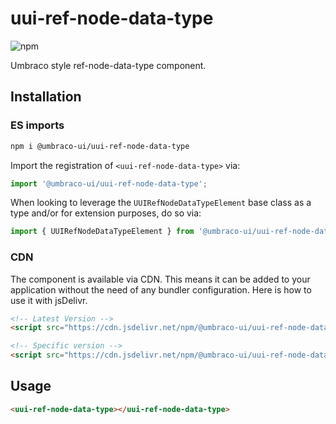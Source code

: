 # uui-ref-node-data-type

![npm](https://img.shields.io/npm/v/@umbraco-ui/uui-ref-node-data-type?logoColor=%231B264F)

Umbraco style ref-node-data-type component.

## Installation

### ES imports

```zsh
npm i @umbraco-ui/uui-ref-node-data-type
```

Import the registration of `<uui-ref-node-data-type>` via:

```javascript
import '@umbraco-ui/uui-ref-node-data-type';
```

When looking to leverage the `UUIRefNodeDataTypeElement` base class as a type and/or for extension purposes, do so via:

```javascript
import { UUIRefNodeDataTypeElement } from '@umbraco-ui/uui-ref-node-data-type';
```

### CDN

The component is available via CDN. This means it can be added to your application without the need of any bundler configuration. Here is how to use it with jsDelivr.

```html
<!-- Latest Version -->
<script src="https://cdn.jsdelivr.net/npm/@umbraco-ui/uui-ref-node-data-type@latest/dist/uui-ref-node-data-type.min.js"></script>

<!-- Specific version -->
<script src="https://cdn.jsdelivr.net/npm/@umbraco-ui/uui-ref-node-data-type@X.X.X/dist/uui-ref-node-data-type.min.js"></script>
```

## Usage

```html
<uui-ref-node-data-type></uui-ref-node-data-type>
```
